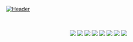 [![Header](https://github.com/xyo-dev/xyo-dev/blob/master/header.png)]()


<div align='center' style='margin-top:50px;'>
<img src='https://img.shields.io/badge/-TypeScript-20232A?style=for-the-badge&logo=TypeScript&logoColor'>
<img src='https://img.shields.io/badge/-REACT-20232A?style=for-the-badge&logo=React&logoColor=blue'>
<img src='https://img.shields.io/badge/-Node.js-20232A?style=for-the-badge&logo=Node.js&logoColor'>
<img src='https://img.shields.io/badge/-Next.js-20232A?style=for-the-badge&logo=Next.js&logoColor'>
<img src='https://img.shields.io/badge/-Vite-20232A?style=for-the-badge&logo=Vite&logoColor'>
<img src='https://img.shields.io/badge/-Yarn-20232A?style=for-the-badge&logo=Yarn&logoColor'>
<img src='https://img.shields.io/badge/-VSCODE-20232A?style=for-the-badge&logo=VisualStudio&logoColor'>
<img src='https://img.shields.io/badge/-and_other-20232A?style=for-the-badge'>
</div>
